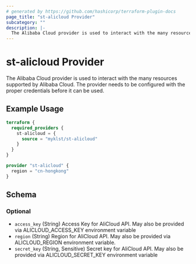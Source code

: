 ```yaml
---
# generated by https://github.com/hashicorp/terraform-plugin-docs
page_title: "st-alicloud Provider"
subcategory: ""
description: |-
  The Alibaba Cloud provider is used to interact with the many resources supported by Alibaba Cloud. The provider needs to be configured with the proper credentials before it can be used.
---
```


# st-alicloud Provider

The Alibaba Cloud provider is used to interact with the many resources supported by Alibaba Cloud. The provider needs to be configured with the proper credentials before it can be used.

## Example Usage

```terraform
terraform {
  required_providers {
    st-alicloud = {
      source = "myklst/st-alicloud"
    }
  }
}

provider "st-alicloud" {
  region = "cn-hongkong"
}
```

<!-- schema generated by tfplugindocs -->
## Schema

### Optional

- `access_key` (String) Access Key for AliCloud API. May also be provided via ALICLOUD_ACCESS_KEY environment variable
- `region` (String) Region for AliCloud API. May also be provided via ALICLOUD_REGION environment variable.
- `secret_key` (String, Sensitive) Secret key for AliCloud API. May also be provided via ALICLOUD_SECRET_KEY environment variable
